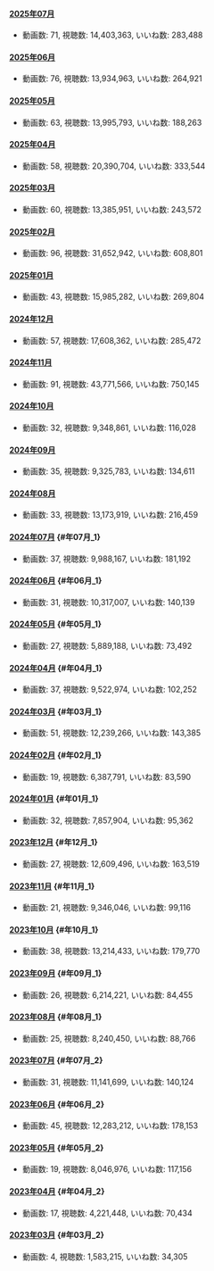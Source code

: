 #### [2025年07月](videos/202507 "wikilink")

-   動画数: 71, 視聴数: 14,403,363, いいね数: 283,488

#### [2025年06月](videos/202506 "wikilink")

-   動画数: 76, 視聴数: 13,934,963, いいね数: 264,921

#### [2025年05月](videos/202505 "wikilink")

-   動画数: 63, 視聴数: 13,995,793, いいね数: 188,263

#### [2025年04月](videos/202504 "wikilink")

-   動画数: 58, 視聴数: 20,390,704, いいね数: 333,544

#### [2025年03月](videos/202503 "wikilink")

-   動画数: 60, 視聴数: 13,385,951, いいね数: 243,572

#### [2025年02月](videos/202502 "wikilink")

-   動画数: 96, 視聴数: 31,652,942, いいね数: 608,801

#### [2025年01月](videos/202501 "wikilink")

-   動画数: 43, 視聴数: 15,985,282, いいね数: 269,804

#### [2024年12月](videos/202412 "wikilink")

-   動画数: 57, 視聴数: 17,608,362, いいね数: 285,472

#### [2024年11月](videos/202411 "wikilink")

-   動画数: 91, 視聴数: 43,771,566, いいね数: 750,145

#### [2024年10月](videos/202410 "wikilink")

-   動画数: 32, 視聴数: 9,348,861, いいね数: 116,028

#### [2024年09月](videos/202409 "wikilink")

-   動画数: 35, 視聴数: 9,325,783, いいね数: 134,611

#### [2024年08月](videos/202408 "wikilink")

-   動画数: 33, 視聴数: 13,173,919, いいね数: 216,459

#### [2024年07月](videos/202407 "wikilink") {#年07月_1}

-   動画数: 37, 視聴数: 9,988,167, いいね数: 181,192

#### [2024年06月](videos/202406 "wikilink") {#年06月_1}

-   動画数: 31, 視聴数: 10,317,007, いいね数: 140,139

#### [2024年05月](videos/202405 "wikilink") {#年05月_1}

-   動画数: 27, 視聴数: 5,889,188, いいね数: 73,492

#### [2024年04月](videos/202404 "wikilink") {#年04月_1}

-   動画数: 37, 視聴数: 9,522,974, いいね数: 102,252

#### [2024年03月](videos/202403 "wikilink") {#年03月_1}

-   動画数: 51, 視聴数: 12,239,266, いいね数: 143,385

#### [2024年02月](videos/202402 "wikilink") {#年02月_1}

-   動画数: 19, 視聴数: 6,387,791, いいね数: 83,590

#### [2024年01月](videos/202401 "wikilink") {#年01月_1}

-   動画数: 32, 視聴数: 7,857,904, いいね数: 95,362

#### [2023年12月](videos/202312 "wikilink") {#年12月_1}

-   動画数: 27, 視聴数: 12,609,496, いいね数: 163,519

#### [2023年11月](videos/202311 "wikilink") {#年11月_1}

-   動画数: 21, 視聴数: 9,346,046, いいね数: 99,116

#### [2023年10月](videos/202310 "wikilink") {#年10月_1}

-   動画数: 38, 視聴数: 13,214,433, いいね数: 179,770

#### [2023年09月](videos/202309 "wikilink") {#年09月_1}

-   動画数: 26, 視聴数: 6,214,221, いいね数: 84,455

#### [2023年08月](videos/202308 "wikilink") {#年08月_1}

-   動画数: 25, 視聴数: 8,240,450, いいね数: 88,766

#### [2023年07月](videos/202307 "wikilink") {#年07月_2}

-   動画数: 31, 視聴数: 11,141,699, いいね数: 140,124

#### [2023年06月](videos/202306 "wikilink") {#年06月_2}

-   動画数: 45, 視聴数: 12,283,212, いいね数: 178,153

#### [2023年05月](videos/202305 "wikilink") {#年05月_2}

-   動画数: 19, 視聴数: 8,046,976, いいね数: 117,156

#### [2023年04月](videos/202304 "wikilink") {#年04月_2}

-   動画数: 17, 視聴数: 4,221,448, いいね数: 70,434

#### [2023年03月](videos/202303 "wikilink") {#年03月_2}

-   動画数: 4, 視聴数: 1,583,215, いいね数: 34,305

